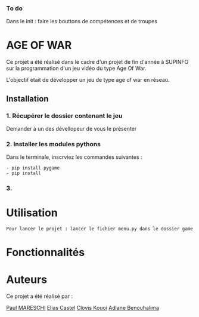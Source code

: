 ### To do

Dans le init : faire les bouttons de compétences et de troupes


# AGE OF WAR

Ce projet a été réalisé dans le cadre d'un projet de fin d'année à SUPINFO sur la programmation d'un jeu vidéo du type Age Of War. 

L'objectif était de développer un jeu de type age of war en réseau.

## Installation

### 1. Récupérer le dossier contenant le jeu

Demander à un des dévellopeur de vous le présenter

### 2. Installer les modules pythons

Dans le terminale, inscrviez les commandes suivantes :

    - pip install pygame
    - pip install 

### 3. 


# Utilisation

    Pour lancer le projet : lancer le fichier menu.py dans le dossier game

# Fonctionnalités

# Auteurs
  Ce projet a été réalisé par :
  
  [Paul MARESCHI](https://github.com/Paul-Mrsch)
  [Elias Castel](https://github.com/eliasctl)
  [Clovis Kouoi](https://github.com/HTClaus)
  [Adlane Benouhalima](https://github.com/Adeulaneuh)
